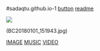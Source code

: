 #sadaqtu.github.io-1 
[button](<link rel="stylesheets"href="style.css">)
[readme](img(1).jpg)

<img src="img(1).jpg"></img>
 

(BC20180101_151943.jpg)

[IMAGE](0.png)
[MUSIC]()
[VIDEO]()






